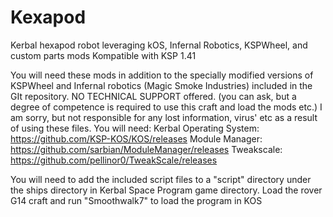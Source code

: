 # Kexapod
Kerbal hexapod robot leveraging kOS, Infernal Robotics, KSPWheel, and custom parts mods
Kompatible with KSP 1.41

You will need these mods in addition to the specially modified versions of KSPWheel and Infernal robotics (Magic Smoke Industries) included in the GIt repository.
NO TECHNICAL SUPPORT offered. (you can ask, but a degree of competence is required to use this craft and load the mods etc.) I am sorry, but not responsible for any lost information, virus' etc as a result of using these files.
You will need:
Kerbal Operating System: https://github.com/KSP-KOS/KOS/releases
Module Manager: https://github.com/sarbian/ModuleManager/releases
Tweakscale: https://github.com/pellinor0/TweakScale/releases

You will need to add the included script files to a "script" directory under the ships directory in Kerbal Space Program game directory.
Load the rover G14 craft and run "Smoothwalk7" to load the program in KOS
